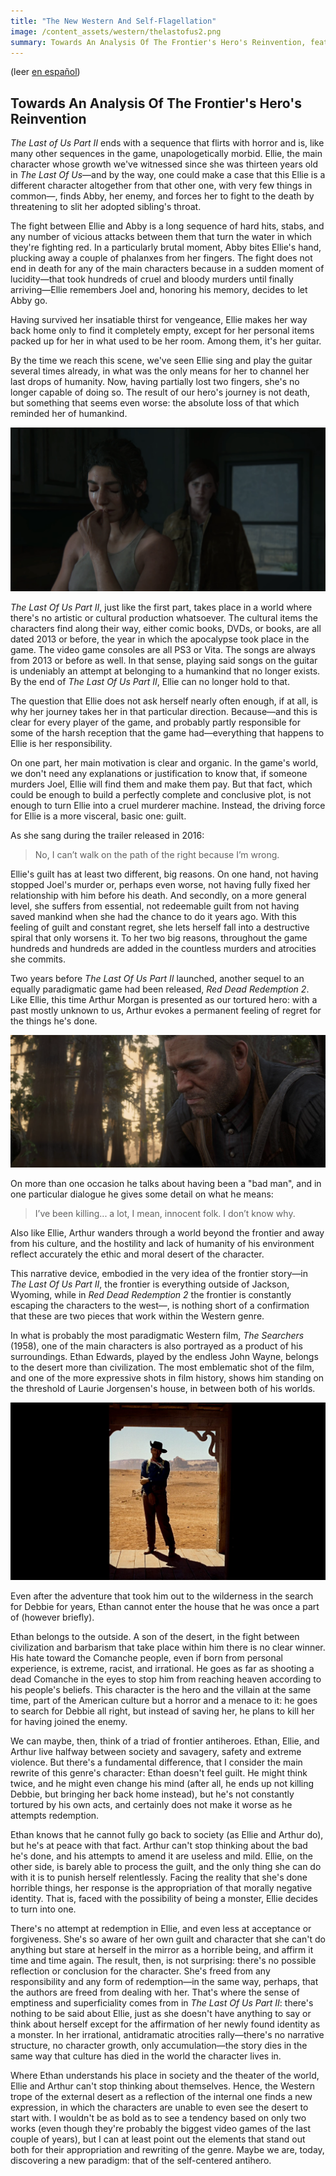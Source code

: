 ```yaml
---
title: "The New Western And Self-Flagellation"
image: /content_assets/western/thelastofus2.png
summary: Towards An Analysis Of The Frontier's Hero's Reinvention, featuring The Last of Us Part II, Red Dead Redemption 2, and The Searchers.
---
```


(leer [en español](/el-nuevo-western-y-la-autoflagelacion))

## Towards An Analysis Of The Frontier's Hero's Reinvention

*The Last of Us Part II* ends with a sequence that flirts with horror and is, like many other sequences in the game, unapologetically morbid. Ellie, the main character whose growth we've witnessed since she was thirteen years old in *The Last Of Us*—and by the way, one could make a case that this Ellie is a different character altogether from that other one, with very few things in common—, finds Abby, her enemy, and forces her to fight to the death by threatening to slit her adopted sibling's throat.
<!--more-->
The fight between Ellie and Abby is a long sequence of hard hits, stabs, and any number of vicious attacks between them that turn the water in which they're fighting red. In a particularly brutal moment, Abby bites Ellie's hand, plucking away a couple of phalanxes from her fingers. The fight does not end in death for any of the main characters because in a sudden moment of lucidity—that took hundreds of cruel and bloody murders until finally arriving—Ellie remembers Joel and, honoring his memory, decides to let Abby go.

Having survived her insatiable thirst for vengeance, Ellie makes her way back home only to find it completely empty, except for her personal items packed up for her in what used to be her room. Among them, it's her guitar.

By the time we reach this scene, we've seen Ellie sing and play the guitar several times already, in what was the only means for her to channel her last drops of humanity. Now, having partially lost two fingers, she's no longer capable of doing so. The result of our hero's journey is not death, but something that seems even worse: the absolute loss of that which reminded her of humankind.

![The Last of Us Part II](/content_assets/western/thelastofus2.png)

*The Last Of Us Part II*, just like the first part, takes place in a world where there's no artistic or cultural production whatsoever. The cultural items the characters find along their way, either comic books, DVDs, or books, are all dated 2013 or before, the year in which the apocalypse took place in the game. The video game consoles are all PS3 or Vita. The songs are always from 2013 or before as well. In that sense, playing said songs on the guitar is undeniably an attempt at belonging to a humankind that no longer exists. By the end of *The Last Of Us Part II*, Ellie can no longer hold to that.

The question that Ellie does not ask herself nearly often enough, if at all, is why her journey takes her in that particular direction. Because—and this is clear for every player of the game, and probably partly responsible for some of the harsh reception that the game had—everything that happens to Ellie is her responsibility.

On one part, her main motivation is clear and organic. In the game's world, we don't need any explanations or justification to know that, if someone murders Joel, Ellie will find them and make them pay. But that fact, which could be enough to build a perfectly complete and conclusive plot, is not enough to turn Ellie into a cruel murderer machine. Instead, the driving force for Ellie is a more visceral, basic one: guilt.

As she sang during the trailer released in 2016:

> No, I can’t walk on the path of the right because I’m wrong.

Ellie's guilt has at least two different, big reasons. On one hand, not having stopped Joel's murder or, perhaps even worse, not having fully fixed her relationship with him before his death. And secondly, on a more general level, she suffers from essential, not redeemable guilt from not having saved mankind when she had the chance to do it years ago. With this feeling of guilt and constant regret, she lets herself fall into a destructive spiral that only worsens it. To her two big reasons, throughout the game hundreds and hundreds are added in the countless murders and atrocities she commits.

Two years before *The Last Of Us Part II* launched, another sequel to an equally paradigmatic game had been released, *Red Dead Redemption 2*. Like Ellie, this time Arthur Morgan is presented as our tortured hero: with a past mostly unknown to us, Arthur evokes a permanent feeling of regret for the things he's done.

![Red Dead Redemption 2](/content_assets/western/rdr2.png)

On more than one occasion he talks about having been a "bad man", and in one particular dialogue he gives some detail on what he means:

> I’ve been killing... a lot, I mean, innocent folk. I don’t know why.

Also like Ellie, Arthur wanders through a world beyond the frontier and away from his culture, and the hostility and lack of humanity of his environment reflect accurately the ethic and moral desert of the character.

This narrative device, embodied in the very idea of the frontier story—in *The Last Of Us Part II*, the frontier is everything outside of Jackson, Wyoming, while in *Red Dead Redemption 2* the frontier is constantly escaping the characters to the west—, is nothing short of a confirmation that these are two pieces that work within the Western genre.

In what is probably the most paradigmatic Western film, *The Searchers* (1958), one of the main characters is also portrayed as a product of his surroundings. Ethan Edwards, played by the endless John Wayne, belongs to the desert more than civilization. The most emblematic shot of the film, and one of the more expressive shots in film history, shows him standing on the threshold of Laurie Jorgensen's house, in between both of his worlds.

![The Searchers](/content_assets/western/searchers.jpeg)

Even after the adventure that took him out to the wilderness in the search for Debbie for years, Ethan cannot enter the house that he was once a part of (however briefly).

Ethan belongs to the outside. A son of the desert, in the fight between civilization and barbarism that take place within him there is no clear winner. His hate toward the Comanche people, even if born from personal experience, is extreme, racist, and irrational. He goes as far as shooting a dead Comanche in the eyes to stop him from reaching heaven according to his people's beliefs. This character is the hero and the villain at the same time, part of the American culture but a horror and a menace to it: he goes to search for Debbie all right, but instead of saving her, he plans to kill her for having joined the enemy.

We can maybe, then, think of a triad of frontier antiheroes. Ethan, Ellie, and Arthur live halfway between society and savagery, safety and extreme violence. But there's a fundamental difference, that I consider the main rewrite of this genre's character: Ethan doesn't feel guilt. He might think twice, and he might even change his mind (after all, he ends up not killing Debbie, but bringing her back home instead), but he's not constantly tortured by his own acts, and certainly does not make it worse as he attempts redemption.

Ethan knows that he cannot fully go back to society (as Ellie and Arthur do), but he's at peace with that fact. Arthur can't stop thinking about the bad he's done, and his attempts to amend it are useless and mild. Ellie, on the other side, is barely able to process the guilt, and the only thing she can do with it is to punish herself relentlessly. Facing the reality that she's done horrible things, her response is the appropriation of that morally negative identity. That is, faced with the possibility of being a monster, Ellie decides to turn into one.

There's no attempt at redemption in Ellie, and even less at acceptance or forgiveness. She's so aware of her own guilt and character that she can't do anything but stare at herself in the mirror as a horrible being, and affirm it time and time again. The result, then, is not surprising: there's no possible reflection or conclusion for the character. She's freed from any responsibility and any form of redemption—in the same way, perhaps, that the authors are freed from dealing with her. That's where the sense of emptiness and superficiality comes from in *The Last Of Us Part II*: there's nothing to be said about Ellie, just as she doesn't have anything to say or think about herself except for the affirmation of her newly found identity as a monster. In her irrational, antidramatic atrocities rally—there's no narrative structure, no character growth, only accumulation—the story dies in the same way that culture has died in the world the character lives in. 

Where Ethan understands his place in society and the theater of the world, Ellie and Arthur can't stop thinking about themselves. Hence, the Western trope of the external desert as a reflection of the internal one finds a new expression, in which the characters are unable to even see the desert to start with. I wouldn't be as bold as to see a tendency based on only two works (even though they're probably the biggest video games of the last couple of years), but I can at least point out the elements that stand out both for their appropriation and rewriting of the genre. Maybe we are, today, discovering a new paradigm: that of the self-centered antihero.
















